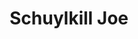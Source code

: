---
pid: rs301
title: Schuylkill Joe
location_transcription: The Schuylkill
coordinates: "[-75.181507329678, 39.950740382415]"
zipcode: '19104'
gen_neighborhood: West Philadelphia
neighborhood: University City,Belmont,Parkside,Powelton Village
outside_phl: 
age: '21'
age_range: 20-29
instagram: 
image_file_name: rs_301.jpg
proposal_transcription: A monument to the fun loving nature of Philadelphia.
topic: Uplifting
topic_summary: 0, 0
type: Other No Form
keywords_other: 
credit: Evan Mesho
image_labels: 
twitter: 
facebook: 
permalink: "/monuments/rs301/"
layout: item-page
---